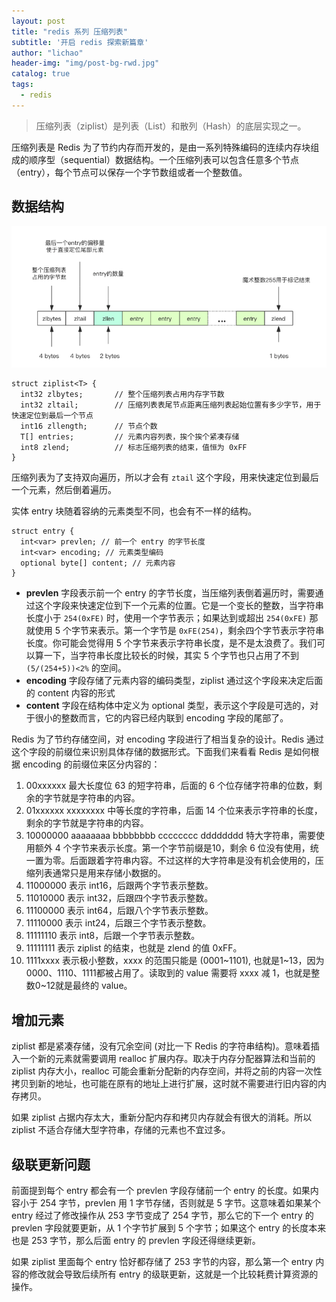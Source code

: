 ```yaml
---
layout: post
title: "redis 系列 压缩列表"
subtitle: '开启 redis 探索新篇章'
author: "lichao"
header-img: "img/post-bg-rwd.jpg"
catalog: true
tags:
  - redis 
---
```


> 压缩列表（ziplist）是列表（List）和散列（Hash）的底层实现之一。

压缩列表是 Redis 为了节约内存而开发的，是由一系列特殊编码的连续内存块组成的顺序型（sequential）数据结构。一个压缩列表可以包含任意多个节点（entry），每个节点可以保存一个字节数组或者一个整数值。

## 数据结构

![压缩列表存储结构示意图](/img/redis/ziplist.png)
```
struct ziplist<T> {
  int32 zlbytes;       // 整个压缩列表占用内存字节数
  int32 zltail;        // 压缩列表表尾节点距离压缩列表起始位置有多少字节，用于快速定位到最后一个节点
  int16 zllength;      // 节点个数
  T[] entries;         // 元素内容列表，挨个挨个紧凑存储
  int8 zlend;          // 标志压缩列表的结束，值恒为 0xFF
}
```
压缩列表为了支持双向遍历，所以才会有 ```ztail``` 这个字段，用来快速定位到最后一个元素，然后倒着遍历。

实体 entry 块随着容纳的元素类型不同，也会有不一样的结构。
```
struct entry {
  int<var> prevlen; // 前一个 entry 的字节长度
  int<var> encoding; // 元素类型编码
  optional byte[] content; // 元素内容
}
```
* **prevlen** 字段表示前一个 entry 的字节长度，当压缩列表倒着遍历时，需要通过这个字段来快速定位到下一个元素的位置。它是一个变长的整数，当字符串长度小于 ```254(0xFE)``` 时，使用一个字节表示；如果达到或超出 ```254(0xFE)``` 那就使用 5 个字节来表示。第一个字节是 ```0xFE(254)```，剩余四个字节表示字符串长度。你可能会觉得用 5 个字节来表示字符串长度，是不是太浪费了。我们可以算一下，当字符串长度比较长的时候，其实 5 个字节也只占用了不到 ```(5/(254+5))<2%``` 的空间。
* **encoding** 字段存储了元素内容的编码类型，ziplist 通过这个字段来决定后面的 content 内容的形式
* **content** 字段在结构体中定义为 optional 类型，表示这个字段是可选的，对于很小的整数而言，它的内容已经内联到 encoding 字段的尾部了。

Redis 为了节约存储空间，对 encoding 字段进行了相当复杂的设计。Redis 通过这个字段的前缀位来识别具体存储的数据形式。下面我们来看看 Redis 是如何根据 encoding 的前缀位来区分内容的：
1. 00xxxxxx 最大长度位 63 的短字符串，后面的 6 个位存储字符串的位数，剩余的字节就是字符串的内容。
2. 01xxxxxx xxxxxxxx 中等长度的字符串，后面 14 个位来表示字符串的长度，剩余的字节就是字符串的内容。
3. 10000000 aaaaaaaa bbbbbbbb cccccccc dddddddd 特大字符串，需要使用额外 4 个字节来表示长度。第一个字节前缀是10，剩余 6 位没有使用，统一置为零。后面跟着字符串内容。不过这样的大字符串是没有机会使用的，压缩列表通常只是用来存储小数据的。
4. 11000000 表示 int16，后跟两个字节表示整数。
5. 11010000 表示 int32，后跟四个字节表示整数。
6. 11100000 表示 int64，后跟八个字节表示整数。
7. 11110000 表示 int24，后跟三个字节表示整数。
8. 11111110 表示 int8，后跟一个字节表示整数。
9. 11111111 表示 ziplist 的结束，也就是 zlend 的值 0xFF。
10. 1111xxxx 表示极小整数，xxxx 的范围只能是 (0001~1101), 也就是1~13，因为0000、1110、1111都被占用了。读取到的 value 需要将 xxxx 减 1，也就是整数0~12就是最终的 value。

## 增加元素
ziplist 都是紧凑存储，没有冗余空间 (对比一下 Redis 的字符串结构)。意味着插入一个新的元素就需要调用 realloc 扩展内存。取决于内存分配器算法和当前的 ziplist 内存大小，realloc 可能会重新分配新的内存空间，并将之前的内容一次性拷贝到新的地址，也可能在原有的地址上进行扩展，这时就不需要进行旧内容的内存拷贝。

如果 ziplist 占据内存太大，重新分配内存和拷贝内存就会有很大的消耗。所以 ziplist 不适合存储大型字符串，存储的元素也不宜过多。

## 级联更新问题

前面提到每个 entry 都会有一个 prevlen 字段存储前一个 entry 的长度。如果内容小于 254 字节，prevlen 用 1 字节存储，否则就是 5 字节。这意味着如果某个 entry 经过了修改操作从 253 字节变成了 254 字节，那么它的下一个 entry 的 prevlen 字段就要更新，从 1 个字节扩展到 5 个字节；如果这个 entry 的长度本来也是 253 字节，那么后面 entry 的 prevlen 字段还得继续更新。

如果 ziplist 里面每个 entry 恰好都存储了 253 字节的内容，那么第一个 entry 内容的修改就会导致后续所有 entry 的级联更新，这就是一个比较耗费计算资源的操作。